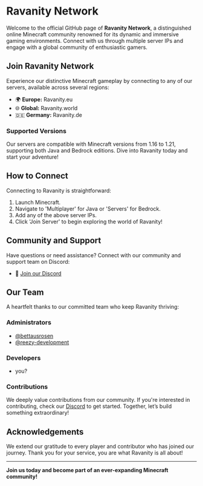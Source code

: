 # Ravanity Network

Welcome to the official GitHub page of **Ravanity Network**, a distinguished online Minecraft community renowned for its dynamic and immersive gaming environments. Connect with us through multiple server IPs and engage with a global community of enthusiastic gamers.

## Join Ravanity Network
Experience our distinctive Minecraft gameplay by connecting to any of our servers, available across several regions:
- 🌍 **Europe:** Ravanity.eu
- 🌐 **Global:** Ravanity.world
- 🇩🇪 **Germany:** Ravanity.de

### Supported Versions
Our servers are compatible with Minecraft versions from 1.16 to 1.21, supporting both Java and Bedrock editions. Dive into Ravanity today and start your adventure!

## How to Connect
Connecting to Ravanity is straightforward:
1. Launch Minecraft.
2. Navigate to 'Multiplayer' for Java or 'Servers' for Bedrock.
3. Add any of the above server IPs.
4. Click 'Join Server' to begin exploring the world of Ravanity!

## Community and Support
Have questions or need assistance? Connect with our community and support team on Discord:
- 🔗 [Join our Discord](https://discord.gg/3FVeWpD4KM)

## Our Team
A heartfelt thanks to our committed team who keep Ravanity thriving:

### Administrators
- [@bettausrosen](https://github.com/bettausrosen)
- [@reezy-development](https://github.com/reezy-development)

### Developers
- you?

### Contributions
We deeply value contributions from our community. If you're interested in contributing, check our [Discord](https://discord.gg/3FVeWpD4KM) to get started. Together, let’s build something extraordinary!

## Acknowledgements
We extend our gratitude to every player and contributor who has joined our journey. Thank you for your service, you are what Ravanity is all about!

---

**Join us today and become part of an ever-expanding Minecraft community!**
